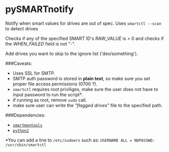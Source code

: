 # pySMARTnotify
Notify when smart values for drives are out of spec. Uses `smartctl --scan` to detect drives

Checks if any of the specified SMART ID's *RAW_VALUE* is > 0 and checks if the *WHEN_FAILED* field is not "-".

Add drives you want to skip to the ignore list ('dev/something').

###Caveats:
  - Uses SSL for SMTP.
  - SMTP auth password is stored in **plain text**, so make sure you set proper file access permissions (0700 ?).
  - `smartctl` requires root priviliges, make sure the user does not have to input password to run the script\*.
  - if running as root, remove `sudo` call.
  - make sure user can write the *"flagged drives"* file to the specified path.

###Dependencies:
  - [`smartmontools`](https://www.smartmontools.org/)
  - [`python2`](https://www.python.org)


\*You can add a line to `/etc/sudoers` such as:
`USERNAME ALL = NOPASSWD: /usr/sbin/smartctl`

